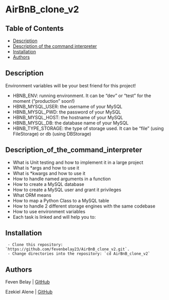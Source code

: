 # AirBnB_clone_v2
## Table of Contents
* [Description](#description)
* [Description of the command interpreter](#description_of_the_command_interpreter)
* [Installation](#installation)
* [Authors](#authors)

## Description

Environment variables will be your best friend for this project!

* HBNB_ENV: running environment. It can be “dev” or “test” for the moment (“production” soon!)
* HBNB_MYSQL_USER: the username of your MySQL
* HBNB_MYSQL_PWD: the password of your MySQL
* HBNB_MYSQL_HOST: the hostname of your MySQL
* HBNB_MYSQL_DB: the database name of your MySQL
* HBNB_TYPE_STORAGE: the type of storage used. It can be “file” (using FileStorage) or db (using DBStorage)

## Description_of_the_command_interpreter
* What is Unit testing and how to implement it in a large project
* What is *args and how to use it
* What is *kwargs and how to use it
* How to handle named arguments in a function
* How to create a MySQL database
* How to create a MySQL user and grant it privileges
* What ORM means
* How to map a Python Class to a MySQL table
* How to handle 2 different storage engines with the same codebase
* How to use environment variables
* Each task is linked and will help you to:

## Installation

	 - Clone this repository: `https://github.com/fevenbelay23/AirBnB_clone_v2.git`.
	 - Change directories into the repository: `cd AirBnB_clone_v2`

## Authors

Feven Belay  | [GitHub](https://github.com/fevenbelay23)

Ezekiel Alene | [GitHub](https://github.com/ezkielmisage)
